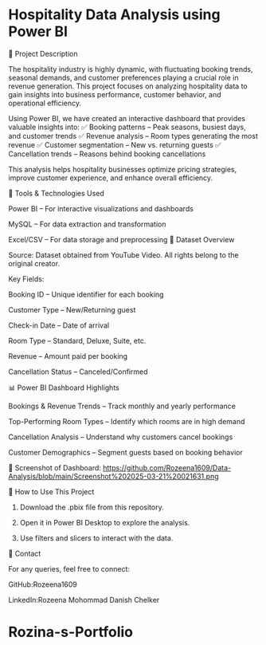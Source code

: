 # Hospitality Data Analysis using Power BI

📌 Project Description

The hospitality industry is highly dynamic, with fluctuating booking trends, seasonal demands, and customer preferences playing a crucial role in revenue generation. This project focuses on analyzing hospitality data to gain insights into business performance, customer behavior, and operational efficiency.

Using Power BI, we have created an interactive dashboard that provides valuable insights into:
✅ Booking patterns – Peak seasons, busiest days, and customer trends
✅ Revenue analysis – Room types generating the most revenue
✅ Customer segmentation – New vs. returning guests
✅ Cancellation trends – Reasons behind booking cancellations

This analysis helps hospitality businesses optimize pricing strategies, improve customer experience, and enhance overall efficiency.

🔧 Tools & Technologies Used

Power BI – For interactive visualizations and dashboards

MySQL – For data extraction and transformation

Excel/CSV – For data storage and preprocessing
📂 Dataset Overview

Source: Dataset obtained from YouTube Video. All rights belong to the original creator.

Key Fields:

Booking ID – Unique identifier for each booking

Customer Type – New/Returning guest

Check-in Date – Date of arrival

Room Type – Standard, Deluxe, Suite, etc.

Revenue – Amount paid per booking

Cancellation Status – Canceled/Confirmed

📊 Power BI Dashboard Highlights

Bookings & Revenue Trends – Track monthly and yearly performance

Top-Performing Room Types – Identify which rooms are in high demand

Cancellation Analysis – Understand why customers cancel bookings

Customer Demographics – Segment guests based on booking behavior

🔹 Screenshot of Dashboard: https://github.com/Rozeena1609/Data-Analysis/blob/main/Screenshot%202025-03-21%20021631.png

🚀 How to Use This Project

1. Download the .pbix file from this repository.


2. Open it in Power BI Desktop to explore the analysis.


3. Use filters and slicers to interact with the data.


📢 Contact

For any queries, feel free to connect:

GitHub:Rozeena1609

LinkedIn:Rozeena Mohommad Danish Chelker





# Rozina-s-Portfolio
